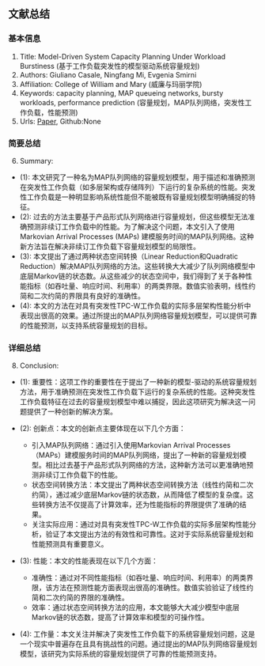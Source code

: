 ## 文献总结




### 基本信息
1. Title: Model-Driven System Capacity Planning Under Workload Burstiness (基于工作负载突发性的模型驱动系统容量规划)
2. Authors: Giuliano Casale, Ningfang Mi, Evgenia Smirni
3. Affiliation: College of William and Mary (威廉与玛丽学院)
4. Keywords: capacity planning, MAP queueing networks, bursty workloads, performance prediction (容量规划，MAP队列网络，突发性工作负载，性能预测)
5. Urls: [Paper](链接), Github:None


### 简要总结
6. Summary: 
- (1): 本文研究了一种名为MAP队列网络的容量规划模型，用于描述和准确预测在突发性工作负载（如多层架构或存储阵列）下运行的复杂系统的性能。突发性工作负载是一种明显影响系统性能但不能被既有容量规划模型明确捕捉的特征。
- (2): 过去的方法主要基于产品形式队列网络进行容量规划，但这些模型无法准确预测非续订工作负载中的性能。为了解决这个问题，本文引入了使用Markovian Arrival Processes (MAPs) 建模服务时间的MAP队列网络。这种新方法旨在解决非续订工作负载下容量规划模型的局限性。
- (3): 本文提出了通过两种状态空间转换（Linear Reduction和Quadratic Reduction）解决MAP队列网络的方法。这些转换大大减少了队列网络模型中底层Markov链的状态数。从这些减少的状态空间中，我们得到了关于各种性能指标（如吞吐量、响应时间、利用率）的两类界限。数值实验表明，线性约简和二次约简的界限具有良好的准确性。
- (4): 本文的方法在对具有突发性TPC-W工作负载的实际多层架构性能分析中表现出很高的效果。通过所提出的MAP队列网络容量规划模型，可以提供可靠的性能预测，以支持系统容量规划的目标。





### 详细总结
8. Conclusion:

- (1): 重要性：这项工作的重要性在于提出了一种新的模型-驱动的系统容量规划方法，用于准确预测在突发性工作负载下运行的复杂系统的性能。这种突发性工作负载特征在过去的容量规划模型中难以捕捉，因此这项研究为解决这一问题提供了一种创新的解决方案。

- (2): 创新点：本文的创新点主要体现在以下几个方面：
    - 引入MAP队列网络：通过引入使用Markovian Arrival Processes（MAPs）建模服务时间的MAP队列网络，提出了一种新的容量规划模型。相比过去基于产品形式队列网络的方法，这种新方法可以更准确地预测非续订工作负载下的性能。
    - 状态空间转换方法：本文提出了两种状态空间转换方法（线性约简和二次约简），通过减少底层Markov链的状态数，从而降低了模型的复杂度。这些转换方法不仅提高了计算效率，还为性能指标的界限提供了准确的结果。
    - 关注实际应用：通过对具有突发性TPC-W工作负载的实际多层架构性能分析，验证了本文提出方法的有效性和可靠性。这对于实际系统容量规划和性能预测具有重要意义。

- (3): 性能：本文的性能表现在以下几个方面：
    - 准确性：通过对不同性能指标（如吞吐量、响应时间、利用率）的两类界限，该方法在预测性能方面表现出很高的准确性。数值实验验证了线性约简和二次约简的界限的准确性。
    - 效率：通过状态空间转换方法的应用，本文能够大大减少模型中底层Markov链的状态数，提高了计算效率和模型的可操作性。

- (4): 工作量：本文关注并解决了突发性工作负载下的系统容量规划问题，这是一个现实中普遍存在且具有挑战性的问题。通过提出的MAP队列网络容量规划模型，该研究为实际系统的容量规划提供了可靠的性能预测支持。




